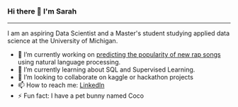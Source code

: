 ### Hi there 👋 I'm Sarah 
***

I am an aspiring Data Scientist and a Master's student studying applied data science at the University of Michigan. 

- 🔭 I’m currently working on [predicting the popularity of new rap songs](https://github.com/SarahAmiraslani/Rap-Music-Analysis) using natural language processing. 
- 🌱 I’m currently learning about SQL and Supervised Learning. 
- 👯 I’m looking to collaborate on kaggle or hackathon projects
- 📫 How to reach me: [LinkedIn](https://www.linkedin.com/in/samirasl/)
- ⚡ Fun fact: I have a pet bunny named Coco 

